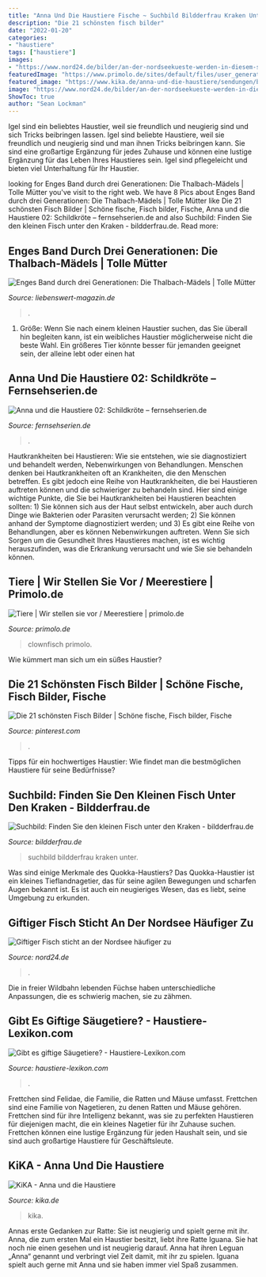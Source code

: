 ```yaml
---
title: "Anna Und Die Haustiere Fische ~ Suchbild Bildderfrau Kraken Unter"
description: "Die 21 schönsten fisch bilder"
date: "2022-01-20"
categories:
- "haustiere"
tags: ["haustiere"]
images:
- "https://www.nord24.de/bilder/an-der-nordseekueste-werden-in-diesem-sommer-vermehrt-60741og.jpg"
featuredImage: "https://www.primolo.de/sites/default/files/user_generated_content/website_content_images/30871-vanessa.jedrzejewska/fisch-meer-clownfisch-poster-p1289.jpg"
featured_image: "https://www.kika.de/anna-und-die-haustiere/sendungen/bilder/bild153104_v-tlarge169_zc-cc2f4e31.jpg?version=40337"
image: "https://www.nord24.de/bilder/an-der-nordseekueste-werden-in-diesem-sommer-vermehrt-60741og.jpg"
ShowToc: true
author: "Sean Lockman"
---
```



Igel sind ein beliebtes Haustier, weil sie freundlich und neugierig sind und sich Tricks beibringen lassen.
Igel sind beliebte Haustiere, weil sie freundlich und neugierig sind und man ihnen Tricks beibringen kann. Sie sind eine großartige Ergänzung für jedes Zuhause und können eine lustige Ergänzung für das Leben Ihres Haustieres sein. Igel sind pflegeleicht und bieten viel Unterhaltung für Ihr Haustier.

	

		
looking for Enges Band durch drei Generationen: Die Thalbach-Mädels | Tolle Mütter you've visit to the right web. We have 8 Pics about Enges Band durch drei Generationen: Die Thalbach-Mädels | Tolle Mütter like Die 21 schönsten Fisch Bilder | Schöne fische, Fisch bilder, Fische, Anna und die Haustiere 02: Schildkröte – fernsehserien.de and also Suchbild: Finden Sie den kleinen Fisch unter den Kraken - bildderfrau.de. Read more:
		
    
## Enges Band Durch Drei Generationen: Die Thalbach-Mädels | Tolle Mütter

<img loading=lazy src="https://images.liebenswert-magazin.de/thalbach-toechter,id=2594036c,b=liebenswert,w=1600,ca=0.00,0.00,100.00,100.00,rm=sk.jpeg" onerror="this.onerror=null;this.src='https://tse1.mm.bing.net/th?id=OIP.8flxaHAuhknlx5OpzVBEvwHaFi&amp;pid=15.1';" alt="Enges Band durch drei Generationen: Die Thalbach-Mädels | Tolle Mütter">

_Source: liebenswert-magazin.de_

>. 

	

1. Größe: Wenn Sie nach einem kleinen Haustier suchen, das Sie überall hin begleiten kann, ist ein weibliches Haustier möglicherweise nicht die beste Wahl. Ein größeres Tier könnte besser für jemanden geeignet sein, der alleine lebt oder einen hat

    
## Anna Und Die Haustiere 02: Schildkröte – Fernsehserien.de

<img loading=lazy src="https://bilder.fernsehserien.de/epg/a/anna-und-die-haustiere-schildkroete_b.jpg" onerror="this.onerror=null;this.src='https://tse4.mm.bing.net/th?id=OIP.nBVE8T_zCqzYrDGEdUktUwHaE7&amp;pid=15.1';" alt="Anna und die Haustiere 02: Schildkröte – fernsehserien.de">

_Source: fernsehserien.de_

>. 

	

Hautkrankheiten bei Haustieren: Wie sie entstehen, wie sie diagnostiziert und behandelt werden, Nebenwirkungen von Behandlungen.
Menschen denken bei Hautkrankheiten oft an Krankheiten, die den Menschen betreffen. Es gibt jedoch eine Reihe von Hautkrankheiten, die bei Haustieren auftreten können und die schwieriger zu behandeln sind. Hier sind einige wichtige Punkte, die Sie bei Hautkrankheiten bei Haustieren beachten sollten: 1) Sie können sich aus der Haut selbst entwickeln, aber auch durch Dinge wie Bakterien oder Parasiten verursacht werden; 2) Sie können anhand der Symptome diagnostiziert werden; und 3) Es gibt eine Reihe von Behandlungen, aber es können Nebenwirkungen auftreten. Wenn Sie sich Sorgen um die Gesundheit Ihres Haustieres machen, ist es wichtig herauszufinden, was die Erkrankung verursacht und wie Sie sie behandeln können.

    
## Tiere | Wir Stellen Sie Vor / Meerestiere | Primolo.de

<img loading=lazy src="https://www.primolo.de/sites/default/files/user_generated_content/website_content_images/30871-vanessa.jedrzejewska/fisch-meer-clownfisch-poster-p1289.jpg" onerror="this.onerror=null;this.src='https://tse4.mm.bing.net/th?id=OIP.vbkdj5ljRF1WxzYdCVhGHwHaE7&amp;pid=15.1';" alt="Tiere | Wir stellen sie vor / Meerestiere | primolo.de">

_Source: primolo.de_

>clownfisch primolo. 

	

Wie kümmert man sich um ein süßes Haustier?

    
## Die 21 Schönsten Fisch Bilder | Schöne Fische, Fisch Bilder, Fische

<img loading=lazy src="https://i.pinimg.com/736x/be/3d/a0/be3da07d249954b15d7d5ae286c382af.jpg" onerror="this.onerror=null;this.src='https://tse1.mm.bing.net/th?id=OIP.s5QqSPmLIAZE_eR9tBGK-QHaFS&amp;pid=15.1';" alt="Die 21 schönsten Fisch Bilder | Schöne fische, Fisch bilder, Fische">

_Source: pinterest.com_

>. 

	

Tipps für ein hochwertiges Haustier: Wie findet man die bestmöglichen Haustiere für seine Bedürfnisse?

    
## Suchbild: Finden Sie Den Kleinen Fisch Unter Den Kraken - Bildderfrau.de

<img loading=lazy src="https://img.bildderfrau.de/img/familie-leben/crop215579485/0986633570-w820-cv16_9-q85-dc1/Finde-den-Fisch.jpg" onerror="this.onerror=null;this.src='https://tse4.mm.bing.net/th?id=OIP.yHuggbyyNcxvrSBdRi1HiAHaEK&amp;pid=15.1';" alt="Suchbild: Finden Sie den kleinen Fisch unter den Kraken - bildderfrau.de">

_Source: bildderfrau.de_

>suchbild bildderfrau kraken unter. 

	

Was sind einige Merkmale des Quokka-Haustiers?
Das Quokka-Haustier ist ein kleines Tieflandnagetier, das für seine agilen Bewegungen und scharfen Augen bekannt ist. Es ist auch ein neugieriges Wesen, das es liebt, seine Umgebung zu erkunden.

    
## Giftiger Fisch Sticht An Der Nordsee Häufiger Zu

<img loading=lazy src="https://www.nord24.de/bilder/an-der-nordseekueste-werden-in-diesem-sommer-vermehrt-60741og.jpg" onerror="this.onerror=null;this.src='https://tse2.mm.bing.net/th?id=OIP.CenwzKqKweYZ6VSH3xVZYgHaFD&amp;pid=15.1';" alt="Giftiger Fisch sticht an der Nordsee häufiger zu">

_Source: nord24.de_

>. 

	

Die in freier Wildbahn lebenden Füchse haben unterschiedliche Anpassungen, die es schwierig machen, sie zu zähmen.

    
## Gibt Es Giftige Säugetiere? - Haustiere-Lexikon.com

<img loading=lazy src="http://www.haustiere-lexikon.com/wp-content/uploads/2019/08/er.jpg" onerror="this.onerror=null;this.src='https://tse1.mm.bing.net/th?id=OIP.Ge2KOCw21VcTAb-J6qJeYAHaMo&amp;pid=15.1';" alt="Gibt es giftige Säugetiere? - Haustiere-Lexikon.com">

_Source: haustiere-lexikon.com_

>. 

	

Frettchen sind Felidae, die Familie, die Ratten und Mäuse umfasst.
Frettchen sind eine Familie von Nagetieren, zu denen Ratten und Mäuse gehören. Frettchen sind für ihre Intelligenz bekannt, was sie zu perfekten Haustieren für diejenigen macht, die ein kleines Nagetier für ihr Zuhause suchen. Frettchen können eine lustige Ergänzung für jeden Haushalt sein, und sie sind auch großartige Haustiere für Geschäftsleute.

    
## KiKA - Anna Und Die Haustiere

<img loading=lazy src="https://www.kika.de/anna-und-die-haustiere/sendungen/bilder/bild153104_v-tlarge169_zc-cc2f4e31.jpg?version=40337" onerror="this.onerror=null;this.src='https://tse1.mm.bing.net/th?id=OIP.8pCq5M-z86l6YUhRL1AnkAHaEK&amp;pid=15.1';" alt="KiKA - Anna und die Haustiere">

_Source: kika.de_

>kika. 

	

Annas erste Gedanken zur Ratte: Sie ist neugierig und spielt gerne mit ihr.
Anna, die zum ersten Mal ein Haustier besitzt, liebt ihre Ratte Iguana. Sie hat noch nie einen gesehen und ist neugierig darauf. Anna hat ihren Leguan „Anna“ genannt und verbringt viel Zeit damit, mit ihr zu spielen. Iguana spielt auch gerne mit Anna und sie haben immer viel Spaß zusammen.

